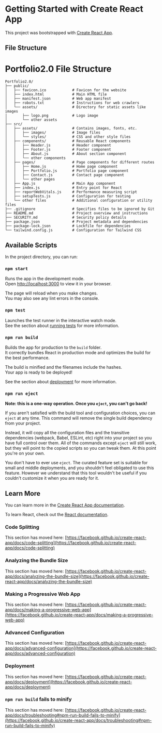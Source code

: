 # Getting Started with Create React App

This project was bootstrapped with [Create React App](https://github.com/facebook/create-react-app).

## File Structure
# Portfolio2.0 File Structure

```plaintext
Portfolio2.0/
├── public/
│   ├── favicon.ico            # Favicon for the website
│   ├── index.html             # Main HTML file
│   ├── manifest.json          # Web app manifest
│   ├── robots.txt             # Instructions for web crawlers
│   └── assets/                # Directory for static assets like images
│       ├── logo.png           # Logo image
│       └── other assets
├── src/
│   ├── assets/                # Contains images, fonts, etc.
│   │   ├── images/            # Image files
│   │   └── styles/            # CSS and other style files
│   ├── components/            # Reusable React components
│   │   ├── Header.js          # Header component
│   │   ├── Footer.js          # Footer component
│   │   ├── About.js           # About section component
│   │   └── other components
│   ├── pages/                 # Page components for different routes
│   │   ├── Home.js            # Home page component
│   │   ├── Portfolio.js       # Portfolio page component
│   │   ├── Contact.js         # Contact page component
│   │   └── other pages
│   ├── App.js                 # Main App component
│   ├── index.js               # Entry point for React
│   ├── reportWebVitals.js     # Performance measuring script
│   ├── setupTests.js          # Configuration for testing
│   └── other files            # Additional configuration or utility files
├── .gitignore                 # Specifies files to be ignored by Git
├── README.md                  # Project overview and instructions
├── SECURITY.md                # Security policy details
├── package.json               # Project metadata and dependencies
├── package-lock.json          # Lockfile for dependencies
└── tailwind.config.js         # Configuration for Tailwind CSS
```

## Available Scripts

In the project directory, you can run:

### `npm start`

Runs the app in the development mode.\
Open [http://localhost:3000](http://localhost:3000) to view it in your browser.

The page will reload when you make changes.\
You may also see any lint errors in the console.

### `npm test`

Launches the test runner in the interactive watch mode.\
See the section about [running tests](https://facebook.github.io/create-react-app/docs/running-tests) for more information.

### `npm run build`

Builds the app for production to the `build` folder.\
It correctly bundles React in production mode and optimizes the build for the best performance.

The build is minified and the filenames include the hashes.\
Your app is ready to be deployed!

See the section about [deployment](https://facebook.github.io/create-react-app/docs/deployment) for more information.

### `npm run eject`

**Note: this is a one-way operation. Once you `eject`, you can't go back!**

If you aren't satisfied with the build tool and configuration choices, you can `eject` at any time. This command will remove the single build dependency from your project.

Instead, it will copy all the configuration files and the transitive dependencies (webpack, Babel, ESLint, etc) right into your project so you have full control over them. All of the commands except `eject` will still work, but they will point to the copied scripts so you can tweak them. At this point you're on your own.

You don't have to ever use `eject`. The curated feature set is suitable for small and middle deployments, and you shouldn't feel obligated to use this feature. However we understand that this tool wouldn't be useful if you couldn't customize it when you are ready for it.

## Learn More

You can learn more in the [Create React App documentation](https://facebook.github.io/create-react-app/docs/getting-started).

To learn React, check out the [React documentation](https://reactjs.org/).

### Code Splitting

This section has moved here: [https://facebook.github.io/create-react-app/docs/code-splitting](https://facebook.github.io/create-react-app/docs/code-splitting)

### Analyzing the Bundle Size

This section has moved here: [https://facebook.github.io/create-react-app/docs/analyzing-the-bundle-size](https://facebook.github.io/create-react-app/docs/analyzing-the-bundle-size)

### Making a Progressive Web App

This section has moved here: [https://facebook.github.io/create-react-app/docs/making-a-progressive-web-app](https://facebook.github.io/create-react-app/docs/making-a-progressive-web-app)

### Advanced Configuration

This section has moved here: [https://facebook.github.io/create-react-app/docs/advanced-configuration](https://facebook.github.io/create-react-app/docs/advanced-configuration)

### Deployment

This section has moved here: [https://facebook.github.io/create-react-app/docs/deployment](https://facebook.github.io/create-react-app/docs/deployment)

### `npm run build` fails to minify

This section has moved here: [https://facebook.github.io/create-react-app/docs/troubleshooting#npm-run-build-fails-to-minify](https://facebook.github.io/create-react-app/docs/troubleshooting#npm-run-build-fails-to-minify)
